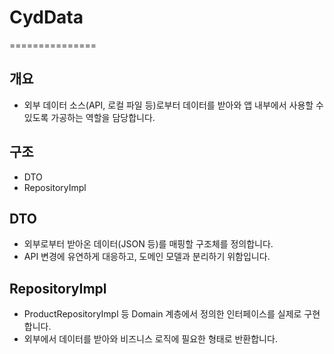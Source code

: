# CydData
===============

## 개요
- 외부 데이터 소스(API, 로컬 파일 등)로부터 데이터를 받아와 앱 내부에서 사용할 수 있도록 가공하는 역할을 담당합니다.

## 구조
- DTO
- RepositoryImpl

## DTO
- 외부로부터 받아온 데이터(JSON 등)를 매핑할 구조체를 정의합니다.
- API 변경에 유연하게 대응하고, 도메인 모델과 분리하기 위함입니다.

## RepositoryImpl
- ProductRepositoryImpl 등 Domain 계층에서 정의한 인터페이스를 실제로 구현합니다.
- 외부에서 데이터를 받아와 비즈니스 로직에 필요한 형태로 반환합니다.
